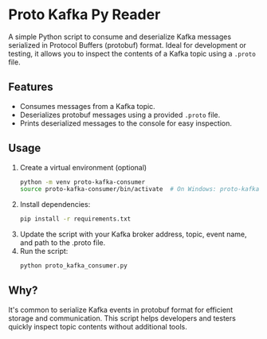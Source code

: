 # Proto Kafka Py Reader

A simple Python script to consume and deserialize Kafka messages serialized in Protocol Buffers (protobuf) format. Ideal for development or testing, it allows you to inspect the contents of a Kafka topic using a `.proto` file.

## Features
- Consumes messages from a Kafka topic.
- Deserializes protobuf messages using a provided `.proto` file.
- Prints deserialized messages to the console for easy inspection.

## Usage
1. Create a virtual environment (optional)
   ```bash
   python -m venv proto-kafka-consumer
   source proto-kafka-consumer/bin/activate  # On Windows: proto-kafka-consumer\Scripts\activate
3. Install dependencies:
   ```bash
   pip install -r requirements.txt
4. Update the script with your Kafka broker address, topic, event name, and path to the .proto file.
5. Run the script:
   ```bash
   python proto_kafka_consumer.py

## Why?
It's common to serialize Kafka events in protobuf format for efficient storage and communication. This script helps developers and testers quickly inspect topic contents without additional tools.
